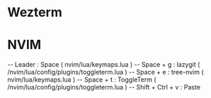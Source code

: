# Wezterm

# NVIM
-- Leader : Space ( nvim/lua/keymaps.lua )
-- Space + g : lazygit ( /nvim/lua/config/plugins/toggleterm.lua )
-- Space + e : tree-nvim ( nvim/lua/keymaps.lua )
-- Space + t : ToggleTerm ( /nvim/lua/config/plugins/toggleterm.lua )
-- Shift +  Ctrl + v : Paste

